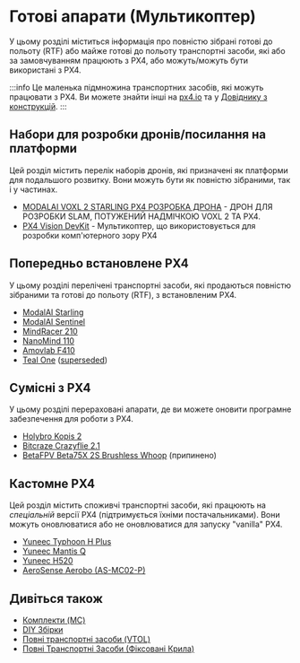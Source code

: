 # Готові апарати (Мультикоптер)

У цьому розділі міститься інформація про повністю зібрані готові до польоту (RTF) або майже готові до польоту транспортні засоби, які або за замовчуванням працюють з PX4, або можуть/можуть бути використані з PX4.

:::info
Це маленька підмножина транспортних засобів, які можуть працювати з PX4.
Ви можете знайти інші на [px4.io](https://px4.io/ecosystem/commercial-systems/) та у [Довіднику з конструкцій](../airframes/airframe_reference.md).
:::

## Набори для розробки дронів/посилання на платформи

Цей розділ містить перелік наборів дронів, які призначені як платформи для подальшого розвитку.
Вони можуть бути як повністю зібраними, так і у частинах.

- [MODALAI VOXL 2 STARLING PX4 РОЗРОБКА ДРОНА](../complete_vehicles_mc/modalai_starling.md) - ДРОН ДЛЯ РОЗРОБКИ SLAM, ПОТУЖЕНИЙ НАДМІЧКОЮ VOXL 2 ТА PX4.
- [PX4 Vision DevKit](../complete_vehicles_mc/px4_vision_kit.md) - Мультикоптер, що використовується для розробки комп'ютерного зору PX4

## Попередньо встановлене PX4

У цьому розділі перелічені транспортні засоби, які продаються повністю зібраними та готові до польоту (RTF), з встановленим PX4.

- [ModalAI Starling](../complete_vehicles_mc/modalai_starling.md)
- [ModalAI Sentinel](https://www.modalai.com/sentinel)
- [MindRacer 210](../complete_vehicles_mc/mindracer210.md)
- [NanoMind 110](../complete_vehicles_mc/nanomind110.md)
- [Amovlab F410](../complete_vehicles_mc/amov_F410_drone.md)
- [Teal One](https://px4.io/project/teal-one/) ([superseded](https://tealdrones.com/solutions/teal-2/))

## Сумісні з PX4

У цьому розділі перераховані апарати, де ви можете оновити програмне забезпечення для роботи з PX4.

- [Holybro Kopis 2](../complete_vehicles_mc/holybro_kopis2.md)
- [Bitcraze Crazyflie 2.1](../complete_vehicles_mc/crazyflie21.md)
- [BetaFPV Beta75X 2S Brushless Whoop](../complete_vehicles_mc/betafpv_beta75x.md) (припинено)

## Кастомне PX4

Цей розділ містить споживчі транспортні засоби, які працюють на _спеціальній_ версії PX4 (підтримується їхніми постачальниками).
Вони можуть оновлюватися або не оновлюватися для запуску "vanilla" PX4.

- [Yuneec Typhoon H Plus](https://us.yuneec.com/typhoon-h-plus/)
- [Yuneec Mantis Q](https://px4.io/portfolio/yuneec-mantis-q/)
- [Yuneec H520](https://px4.io/portfolio/yuneec-h520-hexacopter/)
- [AeroSense Aerobo (AS-MC02-P)](https://px4.io/project/aerosense-aerobo/)

## Дивіться також

- [Комплекти (MC)](../frames_multicopter/kits.md)
- [DIY Збірки](../frames_multicopter/diy_builds.md)
- [Повні транспортні засоби (VTOL)](../complete_vehicles_vtol/README.md)
- [Повні Транспортні Засоби (Фіксовані Крила)](../complete_vehicles_fw/README.md)
